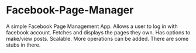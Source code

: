 # Facebook-Page-Manager
A simple Facebook Page Management App. 
Allows a user to log in with facebook account. Fetches and displays the pages they own. Has options to make/view posts. 
Scalable. More operations can be added. There are some stubs in there. 
